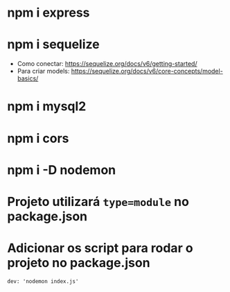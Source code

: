 # npm i express

# npm i sequelize

- Como conectar: https://sequelize.org/docs/v6/getting-started/
- Para criar models: https://sequelize.org/docs/v6/core-concepts/model-basics/

# npm i mysql2

# npm i cors

# npm i -D nodemon

# Projeto utilizará `type=module` no package.json

# Adicionar os script para rodar o projeto no package.json

`dev: 'nodemon index.js'`
